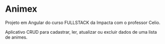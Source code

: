 # Animex

Projeto em Angular do curso FULLSTACK da Impacta com o professor Celio.

Aplicativo CRUD para cadastrar, ler, atualizar ou excluir dados de uma lista de animes.
